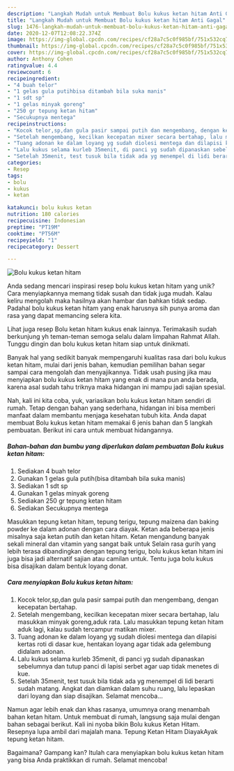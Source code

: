 ```yaml
---
description: "Langkah Mudah untuk Membuat Bolu kukus ketan hitam Anti Gagal"
title: "Langkah Mudah untuk Membuat Bolu kukus ketan hitam Anti Gagal"
slug: 1476-langkah-mudah-untuk-membuat-bolu-kukus-ketan-hitam-anti-gagal
date: 2020-12-07T12:08:22.374Z
image: https://img-global.cpcdn.com/recipes/cf28a7c5c0f985bf/751x532cq70/bolu-kukus-ketan-hitam-foto-resep-utama.jpg
thumbnail: https://img-global.cpcdn.com/recipes/cf28a7c5c0f985bf/751x532cq70/bolu-kukus-ketan-hitam-foto-resep-utama.jpg
cover: https://img-global.cpcdn.com/recipes/cf28a7c5c0f985bf/751x532cq70/bolu-kukus-ketan-hitam-foto-resep-utama.jpg
author: Anthony Cohen
ratingvalue: 4.4
reviewcount: 6
recipeingredient:
- "4 buah telor"
- "1 gelas gula putihbisa ditambah bila suka manis"
- "1 sdt sp"
- "1 gelas minyak goreng"
- "250 gr tepung ketan hitam"
- "Secukupnya mentega"
recipeinstructions:
- "Kocok telor,sp,dan gula pasir sampai putih dan mengembang, dengan kecepatan bertahap."
- "Setelah mengembang, kecilkan kecepatan mixer secara bertahap, lalu masukkan minyak goreng,aduk rata. Lalu masukkan tepung ketan hitam aduk lagi, kalau sudah tercampur matikan mixer."
- "Tuang adonan ke dalam loyang yg sudah diolesi mentega dan dilapisi kertas roti di dasar kue, hentakan loyang agar tidak ada gelembung didalam adonan."
- "Lalu kukus selama kurleb 35menit, di panci yg sudah dipanaskan sebelumnya dan tutup panci di lapisi serbet agar uap tidak menetes di kue."
- "Setelah 35menit, test tusuk bila tidak ada yg menempel di lidi berarti sudah matang. Angkat dan diamkan dalam suhu ruang, lalu lepaskan dari loyang dan siap disajikan. Selamat mencoba..."
categories:
- Resep
tags:
- bolu
- kukus
- ketan

katakunci: bolu kukus ketan 
nutrition: 180 calories
recipecuisine: Indonesian
preptime: "PT19M"
cooktime: "PT56M"
recipeyield: "1"
recipecategory: Dessert

---
```



![Bolu kukus ketan hitam](https://img-global.cpcdn.com/recipes/cf28a7c5c0f985bf/751x532cq70/bolu-kukus-ketan-hitam-foto-resep-utama.jpg)

Anda sedang mencari inspirasi resep bolu kukus ketan hitam yang unik? Cara menyiapkannya memang tidak susah dan tidak juga mudah. Kalau keliru mengolah maka hasilnya akan hambar dan bahkan tidak sedap. Padahal bolu kukus ketan hitam yang enak harusnya sih punya aroma dan rasa yang dapat memancing selera kita.

Lihat juga resep Bolu ketan hitam kukus enak lainnya. Terimakasih sudah berkunjung yh teman-teman semoga selalu dalam limpahan Rahmat Allah. Tunggu dingin dan bolu kukus ketan hitam siap untuk dinikmati.

Banyak hal yang sedikit banyak mempengaruhi kualitas rasa dari bolu kukus ketan hitam, mulai dari jenis bahan, kemudian pemilihan bahan segar sampai cara mengolah dan menyajikannya. Tidak usah pusing jika mau menyiapkan bolu kukus ketan hitam yang enak di mana pun anda berada, karena asal sudah tahu triknya maka hidangan ini mampu jadi sajian spesial.


Nah, kali ini kita coba, yuk, variasikan bolu kukus ketan hitam sendiri di rumah. Tetap dengan bahan yang sederhana, hidangan ini bisa memberi manfaat dalam membantu menjaga kesehatan tubuh kita. Anda dapat membuat Bolu kukus ketan hitam memakai 6 jenis bahan dan 5 langkah pembuatan. Berikut ini cara untuk membuat hidangannya.

<!--inarticleads1-->

##### Bahan-bahan dan bumbu yang diperlukan dalam pembuatan Bolu kukus ketan hitam:

1. Sediakan 4 buah telor
1. Gunakan 1 gelas gula putih(bisa ditambah bila suka manis)
1. Sediakan 1 sdt sp
1. Gunakan 1 gelas minyak goreng
1. Sediakan 250 gr tepung ketan hitam
1. Sediakan Secukupnya mentega


Masukkan tepung ketan hitam, tepung terigu, tepung maizena dan baking powder ke dalam adonan dengan cara diayak. Ketan ada beberapa jenis misalnya saja ketan putih dan ketan hitam. Ketan mengandung banyak sekali mineral dan vitamin yang sangat baik untuk Selain rasa gurih yang lebih terasa dibandingkan dengan tepung terigu, bolu kukus ketan hitam ini juga bisa jadi alternatif sajian atau camilan untuk. Tentu juga bolu kukus bisa disajikan dalam bentuk loyang donat. 

<!--inarticleads2-->

##### Cara menyiapkan Bolu kukus ketan hitam:

1. Kocok telor,sp,dan gula pasir sampai putih dan mengembang, dengan kecepatan bertahap.
1. Setelah mengembang, kecilkan kecepatan mixer secara bertahap, lalu masukkan minyak goreng,aduk rata. Lalu masukkan tepung ketan hitam aduk lagi, kalau sudah tercampur matikan mixer.
1. Tuang adonan ke dalam loyang yg sudah diolesi mentega dan dilapisi kertas roti di dasar kue, hentakan loyang agar tidak ada gelembung didalam adonan.
1. Lalu kukus selama kurleb 35menit, di panci yg sudah dipanaskan sebelumnya dan tutup panci di lapisi serbet agar uap tidak menetes di kue.
1. Setelah 35menit, test tusuk bila tidak ada yg menempel di lidi berarti sudah matang. Angkat dan diamkan dalam suhu ruang, lalu lepaskan dari loyang dan siap disajikan. Selamat mencoba...


Namun agar lebih enak dan khas rasanya, umumnya orang menambah bahan ketan hitam. Untuk membuat di rumah, langsung saja mulai dengan bahan sebagai berikut. Kali ini nyoba bikin Bolu kukus Ketan Hitam. Resepnya lupa ambil dari majalah mana. Tepung Ketan Hitam DiayakAyak tepung ketan hitam. 

Bagaimana? Gampang kan? Itulah cara menyiapkan bolu kukus ketan hitam yang bisa Anda praktikkan di rumah. Selamat mencoba!
